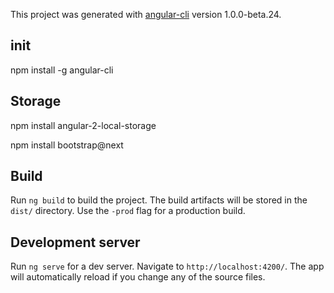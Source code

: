 This project was generated with [angular-cli](https://github.com/angular/angular-cli) version 1.0.0-beta.24.

## init
npm install -g angular-cli

## Storage
npm install angular-2-local-storage

npm install bootstrap@next

## Build
Run `ng build` to build the project. The build artifacts will be stored in the `dist/` directory. Use the `-prod` flag for a production build.


## Development server
Run `ng serve` for a dev server. Navigate to `http://localhost:4200/`. The app will automatically reload if you change any of the source files.
